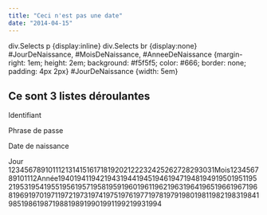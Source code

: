 ```yaml
---
title: "Ceci n'est pas une date"
date: "2014-04-15"
---
```


div.Selects p {display:inline} div.Selects br {display:none} #JourDeNaissance, #MoisDeNaissance, #AnneeDeNaissance {margin-right: 1em; height: 2em; background: #f5f5f5; color: #666; border: none; padding: 4px 2px} #JourDeNaissance {width: 5em}

## Ce sont 3 listes déroulantes

Identifiant 

Phrase de passe 

Date de naissance

Jour 12345678910111213141516171819202122232425262728293031Mois123456789101112Année1940194119421943194419451946194719481949195019511952195319541955195619571958195919601961196219631964196519661967196819691970197119721973197419751976197719781979198019811982198319841985198619871988198919901991199219931994
